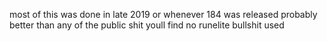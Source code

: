 most of this was done in late 2019 or whenever 184 was released
probably better than any of the public shit youll find
no runelite bullshit used
